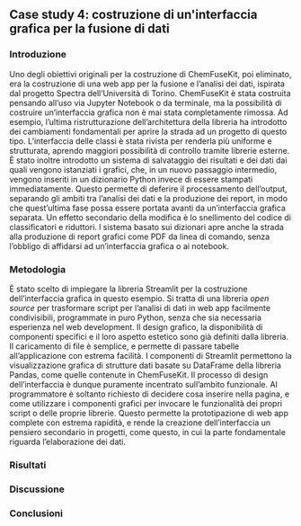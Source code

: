 ## Case study 4: costruzione di un'interfaccia grafica per la fusione di dati

### Introduzione

Uno degli obiettivi originali per la costruzione di ChemFuseKit, poi eliminato, era la costruzione di una web app per la fusione e l’analisi dei dati, ispirata dal progetto Spectra dell’Università di Torino. ChemFuseKit è stata costruita pensando all’uso via Jupyter Notebook o da terminale, ma la possibilità di costruire un’interfaccia grafica non è mai stata completamente rimossa. Ad esempio, l’ultima ristrutturazione dell’architettura della libreria ha introdotto dei cambiamenti fondamentali per aprire la strada ad un progetto di questo tipo. L’interfaccia delle classi è stata rivista per renderla più uniforme e strutturata, aprendo maggiori possibilità di controllo tramite librerie esterne. È stato inoltre introdotto un sistema di salvataggio dei risultati e dei dati dai quali vengono istanziati i grafici, che, in un nuovo passaggio intermedio, vengono inseriti in un dizionario Python invece di essere stampati immediatamente. Questo permette di deferire il processamento dell’output, separando gli ambiti tra l’analisi dei dati e la produzione dei report, in modo che quest’ultima fase possa essere portata avanti da un’interfaccia grafica separata. Un effetto secondario della modifica è lo snellimento del codice di classificatori e riduttori. l sistema basato sui dizionari apre anche la strada alla produzione di report grafici come PDF da linea di comando, senza l’obbligo di affidarsi ad un’interfaccia grafica o ai notebook.

### Metodologia

È stato scelto di impiegare la libreria Streamlit per la costruzione dell’interfaccia grafica in questo esempio. Si tratta di una libreria *open source* per trasformare script per l’analisi di dati in web app facilmente condivisibili, programmate in puro Python, senza che sia necessaria esperienza nel web development. Il design grafico, la disponibilità di componenti specifici e il loro aspetto estetico sono già definiti dalla libreria. Il caricamento di file è semplice, e permette di passare tabelle all’applicazione con estrema facilità. I componenti di Streamlit permettono la visualizzazione grafica di strutture dati basate su DataFrame della libreria Pandas, come quelle contenute in ChemFuseKit. Il processo di design dell’interfaccia è dunque puramente incentrato sull’ambito funzionale. Al programmatore è soltanto richiesto di decidere cosa inserire nella pagina, e come utilizzare i componenti grafici per invocare le funzionalità dei propri script o delle proprie librerie. Questo permette la prototipazione di web app complete con estrema rapidità, e rende la creazione dell’interfaccia un pensiero secondario in progetti, come questo, in cui la parte fondamentale riguarda l’elaborazione dei dati.

### Risultati

### Discussione

### Conclusioni

